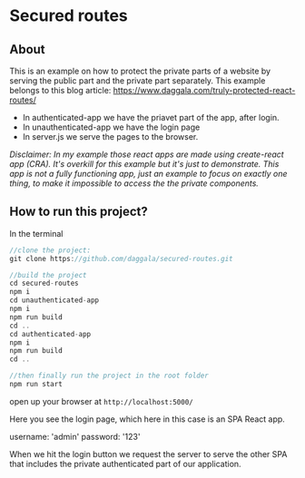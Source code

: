 # Secured routes

## About

This is an example on how to protect the private parts of a website by serving the public part and the private part separately. This example belongs to this blog article: https://www.daggala.com/truly-protected-react-routes/

- In authenticated-app we have the priavet part of the app, after login.
- In unauthenticated-app we have the login page
- In server.js we serve the pages to the browser.

_Disclaimer: In my example those react apps are made using create-react app (CRA). It's overkill for this example but it's just to demonstrate. This app is not a fully functioning app, just an example to focus on exactly one thing, to make it impossible to access the the private components._

## How to run this project?

In the terminal

```javascript
//clone the project:
git clone https://github.com/daggala/secured-routes.git

//build the project
cd secured-routes
npm i
cd unauthenticated-app
npm i
npm run build
cd ..
cd authenticated-app
npm i
npm run build
cd ..

//then finally run the project in the root folder
npm run start
```

open up your browser at `http://localhost:5000/`

Here you see the login page, which here in this case is an SPA React app.

username: 'admin'
password: '123'

When we hit the login button we request the server to serve the other SPA that includes the private authenticated part of our application.
